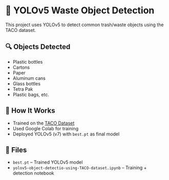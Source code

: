 # 🧠 YOLOv5 Waste Object Detection

This project uses YOLOv5 to detect common trash/waste objects using the TACO dataset.

## 🔍 Objects Detected

- Plastic bottles
- Cartons
- Paper
- Aluminum cans
- Glass bottles
- Tetra Pak
- Plastic bags, etc.

## 🚀 How It Works

- Trained on the [TACO Dataset](https://tacodataset.org/)
- Used Google Colab for training
- Deployed YOLOv5 (v7) with `best.pt` as final model

## 📁 Files

- `best.pt` – Trained YOLOv5 model
- `yolov5-object-detectio-using-TACO-dataset.ipynb` – Training + detection notebook

